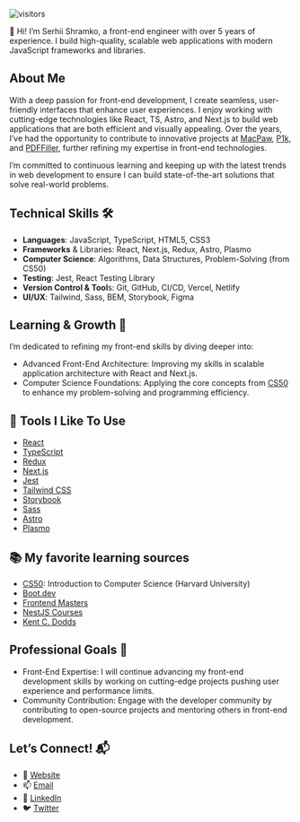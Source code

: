 ![visitors](https://visitor-badge.laobi.icu/badge?page_id=shramkoweb)

👋 Hi! I’m Serhii Shramko, a front-end engineer with over 5 years of experience. I build high-quality, scalable web applications with modern JavaScript frameworks and libraries.

## About Me

With a deep passion for front-end development, I create seamless, user-friendly interfaces that enhance user experiences. I enjoy working with cutting-edge technologies like React, TS, Astro, and Next.js to build web applications that are both efficient and visually appealing. Over the years, I’ve had the opportunity to contribute to innovative projects at [MacPaw](https://macpaw.com/), [P1k](https://p1k.org/), and [PDFFiller](https://www.pdffiller.com/), further refining my expertise in front-end technologies.

I’m committed to continuous learning and keeping up with the latest trends in web development to ensure I can build state-of-the-art solutions that solve real-world problems.

## Technical Skills 🛠️

- **Languages**: JavaScript, TypeScript, HTML5, CSS3 
- **Frameworks** & Libraries: React, Next.js, Redux, Astro, Plasmo
- **Computer Science**: Algorithms, Data Structures, Problem-Solving (from CS50)
- **Testing**: Jest, React Testing Library
- **Version Control & Tool**s: Git, GitHub, CI/CD, Vercel, Netlify
- **UI/UX**: Tailwind, Sass, BEM, Storybook, Figma

## Learning & Growth 🌱

I’m dedicated to refining my front-end skills by diving deeper into:

- Advanced Front-End Architecture: Improving my skills in scalable application architecture with React and Next.js.
- Computer Science Foundations: Applying the core concepts from [CS50](https://cs50.harvard.edu/college/2024/fall/) to enhance my problem-solving and programming efficiency.
  

## 🔧 Tools I Like To Use

- [React](https://reactjs.org/)
- [TypeScript](https://www.typescriptlang.org/)
- [Redux](https://redux.js.org/)
- [Next.js](https://nextjs.org/)
- [Jest](https://jestjs.io/)
- [Tailwind CSS](https://tailwindcss.com)
- [Storybook](https://storybook.js.org/)
- [Sass](https://sass-lang.com/)
- [Astro](https://astro.build/)
- [Plasmo](https://www.plasmo.com/)



## 📚 My favorite learning sources

- [CS50](https://cs50.harvard.edu/college/2024/fall/): Introduction to Computer Science (Harvard University)
- [Boot.dev](https://www.boot.dev/)
- [Frontend Masters](https://frontendmasters.com/)
- [NestJS Courses](https://courses.nestjs.com/)
- [Kent C. Dodds](https://kentcdodds.com/)

## Professional Goals 🚀

- Front-End Expertise: I will continue advancing my front-end development skills by working on cutting-edge projects pushing user experience and performance limits.
- Community Contribution: Engage with the developer community by contributing to open-source projects and mentoring others in front-end development.

## Let’s Connect! 📬
- 🚀 [Website](https://shramko.dev/)
- 📫 [Email](mailto:shramko.dev@gmail.com)
- 🔗 [LinkedIn](https://www.linkedin.com/in/shramko-dev/)
- 🐦 [Twitter](https://x.com/shramko_dev)
